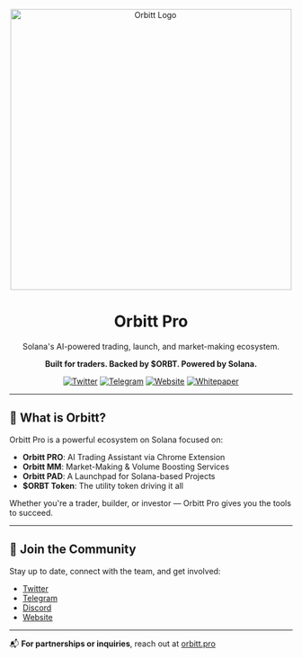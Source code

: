 <p align="center">
  <img src="https://i.ibb.co/PvD0tWQM/image-1.png" alt="Orbitt Logo" width="500" />
</p>

<h1 align="center">Orbitt Pro</h1>

<p align="center">
  Solana's AI-powered trading, launch, and market-making ecosystem.
</p>

<p align="center">
  <b>Built for traders. Backed by $ORBT. Powered by Solana.</b>
</p>

<p align="center">
  <a href="https://twitter.com/orbittpro"><img src="https://img.shields.io/badge/Twitter-Follow%20Us-1DA1F2?style=for-the-badge&logo=twitter" alt="Twitter" /></a>
  <a href="https://t.me/orbittpro"><img src="https://img.shields.io/badge/Telegram-Join%20Us-26A5E4?style=for-the-badge&logo=telegram" alt="Telegram" /></a>
  <a href="https://www.orbitt.pro/en"><img src="https://img.shields.io/badge/Website-Orbitt.pro-0A0A0A?style=for-the-badge&logo=googlechrome" alt="Website" /></a>
  <a href="https://orbitt-pro.gitbook.io/orbitts-pro-whitepaper"><img src="https://img.shields.io/badge/Whitepaper-Read%20Now-blue?style=for-the-badge" alt="Whitepaper" /></a>
</p>

---

## 🧠 What is Orbitt?

Orbitt Pro is a powerful ecosystem on Solana focused on:

- **Orbitt PRO**: AI Trading Assistant via Chrome Extension
- **Orbitt MM**: Market-Making & Volume Boosting Services
- **Orbitt PAD**: A Launchpad for Solana-based Projects
- **$ORBT Token**: The utility token driving it all

Whether you're a trader, builder, or investor — Orbitt Pro gives you the tools to succeed.

---

## 🤝 Join the Community

Stay up to date, connect with the team, and get involved:

- [Twitter](https://twitter.com/orbittpro)
- [Telegram](https://t.me/orbittpro)
- [Discord](https://discord.gg/orbitt)
- [Website](https://www.orbitt.pro/en)

---

📬 **For partnerships or inquiries**, reach out at [orbitt.pro](https://www.orbitt.pro/en)

